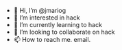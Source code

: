 - 👋 Hi, I’m @jmariog
- 👀 I’m interested in hack
- 🌱 I’m currently learning to hack
- 💞️ I’m looking to collaborate on hack 
- 📫 How to reach me. email.

<!---
jmariog/jmariog is a ✨ special ✨ repository because its `README.md` (this file) appears on your GitHub profile.
You can click the Preview link to take a look at your changes.
--->
